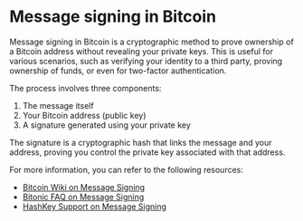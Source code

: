 # Message signing in Bitcoin

Message signing in Bitcoin is a cryptographic method to prove ownership of a Bitcoin address without revealing your private keys. This is useful for various scenarios, such as verifying your identity to a third party, proving ownership of funds, or even for two-factor authentication.

The process involves three components:
1. The message itself
2. Your Bitcoin address (public key)
3. A signature generated using your private key

The signature is a cryptographic hash that links the message and your address, proving you control the private key associated with that address.

For more information, you can refer to the following resources:
- [Bitcoin Wiki on Message Signing](https://en.bitcoin.it/wiki/Message_signing)
- [Bitonic FAQ on Message Signing](https://bitonic.nl/en/faq/45/how-can-i-sign-a-message)
- [HashKey Support on Message Signing](https://support.hashkey.com/hc/en-gb/articles/20694247822233-How-to-use-your-personal-wallet-to-perform-sign-message)